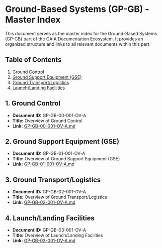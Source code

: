 # Ground-Based Systems (GP-GB) - Master Index

This document serves as the master index for the Ground-Based Systems (GP-GB) part of the GAIA Documentation Ecosystem. It provides an organized structure and links to all relevant documents within this part.

## Table of Contents

1. [Ground Control](#ground-control)
2. [Ground Support Equipment (GSE)](#ground-support-equipment-gse)
3. [Ground Transport/Logistics](#ground-transportlogistics)
4. [Launch/Landing Facilities](#launchlanding-facilities)

## 1. Ground Control

- **Document ID:** GP-GB-00-001-OV-A
- **Title:** Overview of Ground Control
- **Link:** [GP-GB-00-001-OV-A.md](GP-GB-00-001-OV-A.md)

## 2. Ground Support Equipment (GSE)

- **Document ID:** GP-GB-01-001-OV-A
- **Title:** Overview of Ground Support Equipment (GSE)
- **Link:** [GP-GB-01-001-OV-A.md](GP-GB-01-001-OV-A.md)

## 3. Ground Transport/Logistics

- **Document ID:** GP-GB-02-001-OV-A
- **Title:** Overview of Ground Transport/Logistics
- **Link:** [GP-GB-02-001-OV-A.md](GP-GB-02-001-OV-A.md)

## 4. Launch/Landing Facilities

- **Document ID:** GP-GB-03-001-OV-A
- **Title:** Overview of Launch/Landing Facilities
- **Link:** [GP-GB-03-001-OV-A.md](GP-GB-03-001-OV-A.md)

